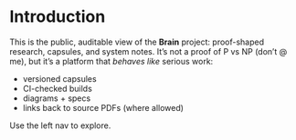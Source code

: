 # Introduction

This is the public, auditable view of the **Brain** project: proof-shaped research,
capsules, and system notes. It’s not a proof of P vs NP (don’t @ me), but it’s a
platform that *behaves like* serious work:

- versioned capsules
- CI-checked builds
- diagrams + specs
- links back to source PDFs (where allowed)

Use the left nav to explore.
